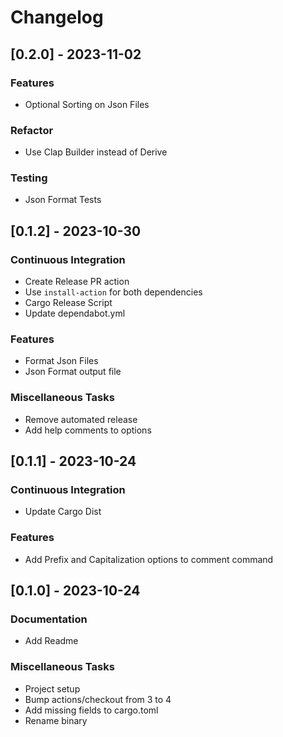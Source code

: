 # Changelog
## [0.2.0] - 2023-11-02

### Features

- Optional Sorting on Json Files

### Refactor

- Use Clap Builder instead of Derive

### Testing

- Json Format Tests

## [0.1.2] - 2023-10-30

### Continuous Integration

- Create Release PR action
- Use `install-action` for both dependencies
- Cargo Release Script
- Update dependabot.yml

### Features

- Format Json Files
- Json Format output file

### Miscellaneous Tasks

- Remove automated release
- Add help comments to options

## [0.1.1] - 2023-10-24

### Continuous Integration

- Update Cargo Dist

### Features

- Add Prefix and Capitalization options to comment command

## [0.1.0] - 2023-10-24

### Documentation

- Add Readme

### Miscellaneous Tasks

- Project setup
- Bump actions/checkout from 3 to 4
- Add missing fields to cargo.toml
- Rename binary

<!-- generated by git-cliff -->
